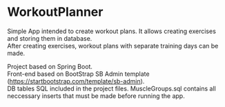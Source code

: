 # WorkoutPlanner
Simple App intended to create workout plans. It allows creating exercises and storing them in database.<br>
After creating exercises, workout plans with separate training days can be made.

Project based on Spring Boot.<br>
Front-end based on  BootStrap SB Admin template (https://startbootstrap.com/template/sb-admin).<br>
DB tables SQL included in the project files.
MuscleGroups.sql contains all neccessary inserts that must be made before running the app.
